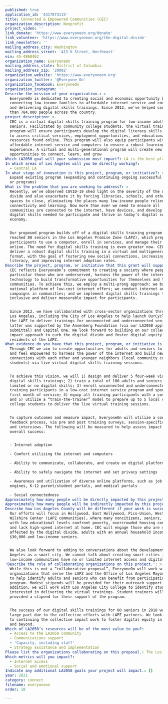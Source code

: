 ```yaml
---
published: true
application_id: '4317873115'
title: Connected & Empowered Communities (CEC)
organization_description: Nonprofit
project_video: ''
link_donate: 'https://www.everyoneon.org/donate'
link_volunteer: 'https://www.everyoneon.org/the-digital-divide'
link_newsletter: ''
mailing_address_city: Washington
mailing_address_street: '413 K Street, Northeast'
ein: 45-4868462
organization_name: EveryoneOn
mailing_address_state: District of Columbia
mailing_address_zip: '20002'
organization_website: 'https://www.everyoneon.org'
organization_twitter: '@Everyone_On'
organization_facebook: EveryoneOn
organization_instagram: ''
Describe the mission of your organization.: >-
  EveryoneOn is dedicated to creating social and economic opportunity by
  connecting low-income families to affordable internet service and computers,
  and delivering digital skills trainings. Since 2012, we’ve helped connect more
  than 784,000 people across the country. 
project_description: >-
  CEC is a virtual digital skills training program for low-income adults and
  seniors. Facilitated by community college students, the virtual training
  program will ensure participants develop the digital literacy skills required
  to access critical services, employment opportunities, and educational
  resources found online. This program will also equip participants with
  affordable internet service and computers to ensure a robust learning
  experience. A virtual and multi-generational program will create new
  opportunities to connect, learn, and grow
Which LA2050 goal will your submission most impact?: LA is the best place to CONNECT
In which areas of Los Angeles will you be directly working?:
  - Central LA
In what stage of innovation is this project, program, or initiative?: >-
  Expand existing program (expanding and continuing ongoing successful projects
  or programs)
What is the problem that you are seeking to address?: >
  Recently, we’ve observed COVID-19 shed light on the severity of the digital
  divide and also exacerbate it by forcing libraries, schools, and other public
  spaces to close, eliminating the places many low-income people relied on for
  connectivity and learning. Now more than ever we need to ensure all
  communities are connected to the internet, have devices, and develop the
  digital skills needed to participate and thrive in today’s digital society and
  economy. 


  Our proposed program builds off of a digital skills training program that
  reached 80 seniors in the Los Angeles Promise Zone (LAPZ), which prepared
  participants to use a computer, enroll in services, and manage their finances
  online. The need for digital skills training is even greater now. CEC will
  deliver a robust digital skills training in a virtual and multigenerational
  format, with the goal of fostering new social connections, increasing digital
  literacy, and improving internet adoption rates.
Describe the project, program, or initiative that this grant will support to address the problem identified.: >-
  CEC reflects EveryoneOn’s commitment to creating a society where people, in
  particular those who are underserved, harness the power of the internet and
  technology to build transformative opportunities for themselves and their
  communities. To achieve this, we employ a multi-prong approach: we built a
  national platform of low-cost internet offers; we conduct internet adoption
  campaigns in communities; and we implement digital skills trainings that are
  inclusive and deliver measurable impact for participants. 


  Since 2013, we have collaborated with cross-sector organizations throughout
  Los Angeles, including the City of Los Angeles to help launch OurCycleLA and
  the LAPZ to deliver trainings for unconnected and underconnected seniors. The
  latter was supported by the Annenberg Foundation (via our LA2050 application
  submittal) and Capital One. We look forward to building on our collective
  impact approach to curb the digital divide and foster digital equity for
  residents of the LAPZ. 
What evidence do you have that this project, program, or initiative is or will be successful, and how will you define and measure success?: >
  Through CEC we aim to create opportunities for adults and seniors to learn how
  and feel empowered to harness the power of the internet and build new social
  connections with each other and younger neighbors (local community college
  students) via live virtual digital skills training sessions. 


  To achieve this vision, we will 1) design and deliver 5 four-week virtual
  digital skills trainings; 2) train a total of 100 adults and seniors with
  limited or no digital skills; 3) enroll unconnected and underconnected
  training participants in a low-cost internet service program and sponsor the
  first month of service; 4) equip all training participants with a computer;
  and 5) utilize a “train-the-trainer” model to prepare up to 5 local community
  college students to deliver the live virtual training sessions. 


  To capture outcomes and measure impact, EveryoneOn will utilize a continuous
  feedback process, via pre and post training surveys, session-specific surveys,
  and interviews. The following will be measured to help assess impact and
  overall success: 


  - Internet adoption 

  - Comfort utilizing the internet and computers

  - Ability to communicate, collaborate, and create on digital platforms

  - Ability to safely navigate the internet and set privacy settings 

  - Awareness and utilization of diverse online platforms, such as job search
  engines, K-12 parent/student portals, and medical portals 

  - Social connectedness 
Approximately how many people will be directly impacted by this project, program, or initiative?: '105'
Approximately how many people will be indirectly impacted by this project, program, or initiative?: '180'
Describe how Los Angeles County will be different if your work is successful.: >
  Our efforts will focus in Hollywood, East Hollywood, Pico-Union, Westlake, and
  Wilshire Center (LAPZ communities), where many noncitizens, seniors, and those
  with low educational levels confront poverty, overcrowded housing conditions,
  and lack high-speed internet at home. CEC will engage those who are most
  affected by the digital divide, adults with an annual household income under
  $30,000 and low-income seniors.


  We also look forward to adding to conversations about the development of Los
  Angeles as a smart city. We cannot talk about creating smart cities if
  low-income communities have no or limited internet access and digital skills. 
'Describe the role of collaborating organizations on this project.': >
  While this is not a “collaborative proposal”, EveryoneOn will work with
  organizations that serve the LAPZ and the Office of Los Angeles Mayor Garcetti
  to help identify adults and seniors who can benefit from participating in the
  program. Modest stipends will be provided for their outreach support. In
  addition, we will work with Los Angeles City College to identify students
  interested in delivering the virtual trainings. Student trainers will be
  provided a stipend for their support of the program.  


  The success of our digital skills trainings for 80 seniors in 2018 was in
  large part due to the collective efforts with LAPZ partners. We look forward
  to continuing the collective impact work to foster digital equity in the LAPZ
  and beyond. 
Which of LA2050’s resources will be of the most value to you?:
  - Access to the LA2050 community
  - Communications support
  - 'Capacity, including staff'
  - Strategy assistance and implementation
Please list the organizations collaborating on this proposal.: The Los Angeles Promise Zone
Which metrics will you impact?:
  - Internet access
  - Social and emotional support
Indicate any additional LA2050 goals your project will impact.: []
year: 2021
category: connect
filename: everyoneon
order: 18

---
```

